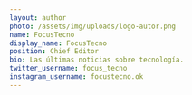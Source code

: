 ```yaml
---
layout: author
photo: /assets/img/uploads/logo-autor.png
name: FocusTecno
display_name: FocusTecno
position: Chief Editor
bio: Las últimas noticias sobre tecnología.
twitter_username: focus_tecno
instagram_username: focustecno.ok
---
```


